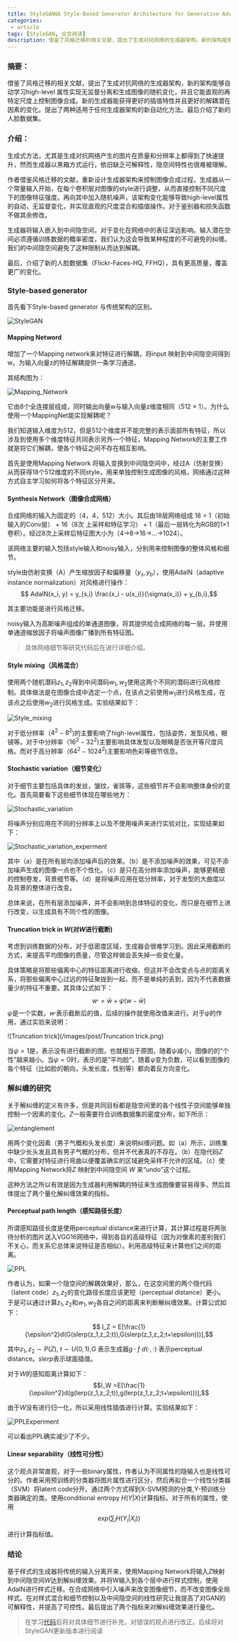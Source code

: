 ```yaml
---
title: StyleGAN《A Style-Based Generator Architecture for Generative Adversarial Networks》论文阅读
categories:
 - article
tags: [StyleGAN, 论文阅读]
description: 借鉴了风格迁移的相关文献，提出了生成对抗网络的生成器架构，新的架构能够自动学习high-level 属性实现无监督分离和生成图像的随机变化，并且它能直观的再特定尺度上控制图像合成。新的生成器能获得更好的插值特性并且更好的解耦潜在因素的变化。提出了两种适用于任何生成器架构的新自动化方法。最后介绍了新的人脸数据集。
---
```


### 摘要：

​	借鉴了风格迁移的相关文献，提出了生成对抗网络的生成器架构，新的架构能够自动学习high-level 属性实现无监督分离和生成图像的随机变化，并且它能直观的再特定尺度上控制图像合成。新的生成器能获得更好的插值特性并且更好的解耦潜在因素的变化。提出了两种适用于任何生成器架构的新自动化方法。最后介绍了新的人脸数据集。

### 介绍：

生成式方法，尤其是生成对抗网络产生的图片在质量和分辨率上都得到了快速提升，然而生成器以黑箱方式运行，依旧缺乏可解释性，隐空间特性也很难被理解。

作者借鉴风格迁移的文献，重新设计生成器架构来控制图像合成过程，生成器从一个常量输入开始，在每个卷积层对图像的style进行调整，从而直接控制不同尺度下的图像特征强度。再向其中加入随机噪声，该架构变化能够导致high-level属性的自动，无监督变化，并实现直观的尺度混合和插值操作。对于鉴别器和损失函数不做其余修改。

生成器将输入嵌入到中间隐空间，对于变化在网络中的表征深远影响。输入潜在空间必须遵循训练数据的概率密度，我们认为这会导致某种程度的不可避免的纠缠。我们的中间隐空间避免了这种限制从而达到解耦。

最后，介绍了新的人脸数据集（Flickr-Faces-HQ, FFHQ），具有更高质量，覆盖更广的变化。

### Style-based generator

首先看下Style-based generator 与传统架构的区别。

![StyleGAN](/images/post/StyleGAN.png)

#### Mapping Netword

增加了一个Mapping network来对特征进行解耦，将input 映射到中间隐空间得到w。为输入向量z的特征解耦提供一条学习通道。

其结构图为：

![Mapping_Network](/images/post/Mapping_Network.png)

它由8个全连接层组成，同时输出向量w与输入向量z维度相同（512 $\times$ 1）。为什么使用一个MappingNet能实现解耦呢？

我们知道输入维度为512，但是512个维度并不能完整的表示面部所有特征，所以涉及到使用多个维度特征共同表示另外一个特征，Mapping Network的主要工作就是将它们解耦，使各个特征之间不存在相互影响。

首先是使用Mapping Network 将输入变换到中间隐空间中，经过A（仿射变换）从而获得18个512维度的不同style，用来单独控制生成图像的风格，网络通过这种方式自主学习如何将各个特征区分开来。

#### Synthesis Network（图像合成网络）

合成网络的输入为固定的（4，4，512）大小。其后由18层网络组成 18 = 1（初始输入的Conv层） + 16（8次 上采样和特征学习） + 1（最后一层转化为RGB的1$\times$1卷积）。经过8次上采样后特征图大小为（4->8->16->...->1024）。

该网络主要的输入包括style输入和noisy输入，分别用来控制图像的整体风格和细节。

style由仿射变换（A）产生缩放因子和偏移量（$y_s, y_b$），使用AdaIN（adaptive instance normalization）对风格进行操作：
$$ AdaIN(x_i, y) = y_{s,i} \frac{x_i - u(x_i)}{\sigma(x_i)} + y_{b,i},$$

其主要功能是进行风格迁移。

​	noisy输入为高斯噪声组成的单通道图像，将其提供给合成网络的每一层。并使用单通道缩放因子将噪声图像广播到所有特征图。

>  具体网络细节等研究代码后在进行详细介绍。

#### Style mixing（风格混合）

使用两个随机潜码$z_1, z_2$得到中间潜码$w_1, w_2$使用这两个不同的潜码进行风格控制。具体做法是在图像合成中选定一个点，在该点之前使用$w_1$进行风格生成，在该点之后使用$w_2$进行风格生成。实验结果如下：

![Style_mixing](/images/post/Style_mixing.png)

对于低分辨率（$4^2-8^2$)的主要影响了high-level属性，包括姿势，发型风格，眼镜等。对于中分辨率（$16^2-32^2$)主要影响具体发型以及眼睛是否张开等尺度风格。而对于高分辨率（$64^2-1024^2$)主要影响色彩等细节信息。

#### Stochastic variation（细节变化）

对于细节主要包括具体的发丝，皱纹，雀斑等，这些细节并不会影响整体身份的变化。首先简要看下这些细节体现在哪些地方：

![Stochastic_variation](/images/post/Stochastic_variation.png)

将噪声分别应用在不同的分辨率上以及不使用噪声来进行实验对比，实现结果如下：

![Stochastic_variation_experment](/images/post/Stochastic_variation_experment.png)

其中（a）是在所有层均添加噪声后的效果。（b）是不添加噪声的效果，可见不添加噪声生成的图像一点也不个性化。（c）是只在高分辨率添加噪声，能够更精细的控制卷发，背景细节等。（d）是将噪声应用在低分辨率，对于发型的大曲度以及背景的整体进行改变。

总体来说，在所有层添加噪声，并不会影响到总体特征的变化，而只是在细节上进行改变，以生成具有不同个性的图像。

#### Truncation trick in $W$(对$W$进行截断)

考虑到训练数据的分布，对于低密度区域，生成器会很难学习到。因此采用截断的方式，来提高平均图像的质量，尽管这样做会丢失掉一些变化量。

具体策略是将那些偏离中心的特征距离进行收缩，但这并不会改变点与点的距离关系，将那些偏离中心过远的特征聚拢到一起，而不是单纯的丢到，因为不代表数据量少的特征不重要。其具体公式如下：
$$w^, = \bar{w} + \psi(w-\bar{w})$$
$\psi$是一个实数，$w^,$表示截断后的值，后续的操作就使用改值来进行。对于$\psi$的作用，通过实验来说明：

![Truncation trick](/images/post/Truncation trick.png)

当$\psi=1$是，表示没有进行截断的图，也就相当于原图，随着$\psi$减小，图像的的“个性”越来越小。当$\psi = 0$时，表示的是“平均脸”，随着$\psi$变为负数，可以看到图像的各个特征（比如脸的朝向，头发长度，性别等）都向着反方向变化。

### 解纠缠的研究

关于解纠缠的定义有许多，但是共同目标都是隐空间里的各个线性子空间能够单独控制一个因素的变化。$Z$一般需要符合训练数据集的密度分布，如下所示：

![entanglement](/images/post/entanglement.png)

用两个变化因素（男子气概和头发长度）来说明纠缠问题。如（a）所示，训练集中缺少长头发且具有男子气概的分布，但并不代表真的不存在。（b）在隐代码$Z$中，它需要对特征进行弯曲以便覆盖确实的区域避免采样不允许的区域。（c）使用Mapping Network将$Z$ 映射到中间隐空间 $W$ 来“undo”这个过程。

这种方法之所以有效是因为生成器利用解耦的特征来生成图像要容易得多。然后具体提出了两个量化解纠缠效果的指标。


#### Perceptual path length（感知路径长度）

所谓感知路径长度是使用perceptual distance来进行计算，其计算过程是将两张待分析的图片送入VGG16网络中，得到各自的高级特征（因为对像素的差别我们不关心，而关系它总体来说特征是否相似）。利用高级特征来计算他们之间的距离。

![PPL](/images/post/PPL.png)

作者认为，如果一个隐空间的解耦效果好，那么，在这空间里的两个隐代码（latent code）$z_1,z_2$的变化路径长度应该更短（perceptual distance）更小。于是可以通过计算$z_1, z_2$和$w_1,w_2$各自之间的距离来判断解纠缠效果。计算公式如下：

$$ l_Z = E[\frac{1}{\epsilon^2}d(G(slerp(z_1,z_2;t)),G(slerp(z_1,z_2;t+\epsilon)))],$$

其中$z_1, z_2\sim P(Z)$, $t \sim U(0,1)$,$G$ 表示生成器$g\cdot f$ $d(\cdot,\cdot)$ 表示perceptual distance。$slerp$表示球面插值。

对于$W$的感知距离计算如下：
$$l_W =E[\frac{1}{\epsilon^2}d(g(lerp(z_1,z_2;t)),g(lerp(z_1,z_2;t+\epsilon)))],$$

由于$W$没有进行归一化，所以采用线性插值进行计算。实验结果如下：

![PPLExperiment](/images/post/PPLExperiment.png)

可以看出PPL确实减少了不少。

#### Linear separability（线性可分性）

这个观点非常直观，对于一些binary属性，作者认为不同属性的隐输入也是线性可分的。作者采用预训练的分类器将图片属性进行区分，然后再拟合一个线性分类器（SVM）将latent code分开。通过两个方式得到X-SVM预测的分类,Y-预训练分类器确定的类。使用conditional entropy $H(Y|X)$计算指标。对于所有的属性，使用
$$ exp(\sum _iH(Y_i|X_i)) $$

进行计算指标值。

### 结论

基于样式的生成器将传统的输入分离开来，使用Mapping Network将输入$Z$映射到中间隐空间$W$达到解纠缠效果。并将W输入到各个层中进行样式控制，使用AdaIN进行样式迁移。在合成网络中引入噪声来改变图像细节，而不改变图像全局样式。在对样式混合和细节控制以及中间隐空间的线性研究让我提高了对GAN的可解释性，并提高了可控性。最后提出了两个指标来对解纠缠效果进行量化。

>在学习[代码](https://github.com/NVlabs/stylegan)后将对具体细节进行补充，对错误的观点进行改正。后续将对StyleGAN更新版本进行阅读

